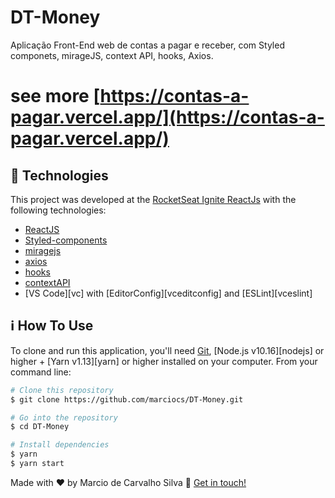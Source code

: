 # DT-Money
Aplicação Front-End web de contas a pagar e receber, com Styled componets, mirageJS, context API, hooks, Axios.



# see more [https://contas-a-pagar.vercel.app/](https://contas-a-pagar.vercel.app/)


## :rocket: Technologies

This project was developed at the [RocketSeat Ignite ReactJs](https://rocketseat.com.br) with the following technologies:

-  [ReactJS](https://reactjs.org/)
-  [Styled-components](https://styled-components.com/)
-  [miragejs](https://miragejs.com/)
-  [axios](https://axios-http.com/ptbr/docs/intro)
-  [hooks](https://pt-br.reactjs.org/docs/hooks-intro.html)
-  [contextAPI](https://pt-br.reactjs.org/docs/context.html)
-  [VS Code][vc] with [EditorConfig][vceditconfig] and [ESLint][vceslint]

## :information_source: How To Use

To clone and run this application, you'll need [Git](https://git-scm.com), [Node.js v10.16][nodejs] or higher + [Yarn v1.13][yarn] or higher installed on your computer. From your command line:

```bash
# Clone this repository
$ git clone https://github.com/marciocs/DT-Money.git

# Go into the repository
$ cd DT-Money

# Install dependencies
$ yarn 
$ yarn start

```

Made with ♥ by Marcio de Carvalho Silva :wave: [Get in touch!](https://www.linkedin.com/in/marcio-carvalho-silva-a92ab5186/)

